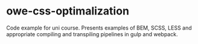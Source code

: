 # owe-css-optimalization
Code example for uni course. Presents examples of BEM, SCSS, LESS and appropriate compiling and transpiling pipelines in gulp and webpack. 
